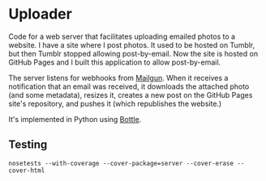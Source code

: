 # Uploader

Code for a web server that facilitates uploading emailed photos to a website.
I have a site where I post photos. It used to be hosted on Tumblr, but then
Tumblr stopped allowing post-by-email. Now the site is hosted on GitHub Pages
and I built this application to allow post-by-email.

The server listens for webhooks from [Mailgun](https://www.mailgun.com/). When
it receives a notification that an email was received, it downloads the
attached photo (and some metadata), resizes it, creates a new post on the
GitHub Pages site's repository, and pushes it (which republishes the website.)

It's implemented in Python using [Bottle](https://bottlepy.org/docs/dev/).

## Testing

```
nosetests --with-coverage --cover-package=server --cover-erase --cover-html
```

